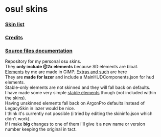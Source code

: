 # osu! skins
### [Skin list](skins.md)
### [Credits](credits.md)
### [Source files documentation](source.md)
Repository for my personal osu skins.<br>
They **only include @2x elements** because SD elements are bloat.<br>
[Elements](source) by me are made in GIMP.
[Extras and such](extra-elements) are here<br>
They are **made for lazer** and include a MainHUDComponents.json for hud elements. <br>
Stable-only elements are not skinned and they will fall back on defaults.<br>
I have made some very simple [stable elements](stable-elements) though (not included within the skins).<br>
Having unskinned elements fall back on ArgonPro defaults instead of LegacySkin in lazer would be nice.<br>
I think it's currently not possible (i tried by editing the skininfo.json which didn't work).<br>
If i make **big** changes to one of them i'll give it a new name or version number keeping the original in tact.
